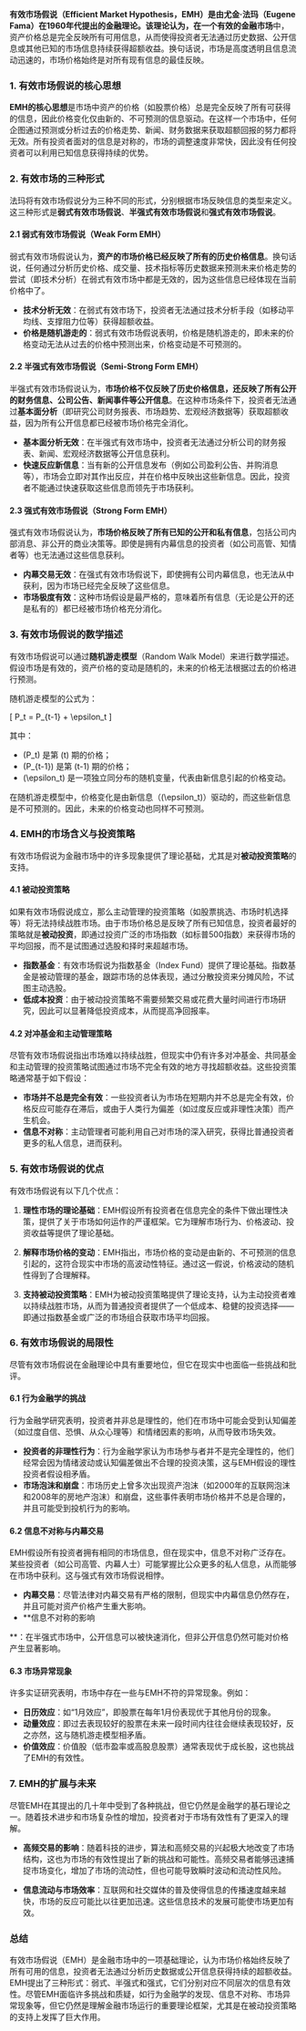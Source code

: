 **有效市场假说（Efficient Market Hypothesis，EMH）**是由尤金·法玛（Eugene Fama）在1960年代提出的金融理论。该理论认为，在一个**有效的金融市场**中，资产价格总是完全反映所有可用信息，从而使得投资者无法通过历史数据、公开信息或其他已知的市场信息持续获得超额收益。换句话说，市场是高度透明且信息流动迅速的，市场价格始终是对所有现有信息的最佳反映。

### 1. 有效市场假说的核心思想

**EMH的核心思想**是市场中资产的价格（如股票价格）总是完全反映了所有可获得的信息，因此价格变化仅由新的、不可预测的信息驱动。在这样一个市场中，任何企图通过预测或分析过去的价格走势、新闻、财务数据来获取超额回报的努力都将无效。所有投资者面对的信息是对称的，市场的调整速度非常快，因此没有任何投资者可以利用已知信息获得持续的优势。

### 2. 有效市场的三种形式

法玛将有效市场假说分为三种不同的形式，分别根据市场反映信息的类型来定义。这三种形式是**弱式有效市场假说**、**半强式有效市场假说**和**强式有效市场假说**。

#### 2.1 弱式有效市场假说（Weak Form EMH）

弱式有效市场假说认为，**资产的市场价格已经反映了所有的历史价格信息**。换句话说，任何通过分析历史价格、成交量、技术指标等历史数据来预测未来价格走势的尝试（即技术分析）在弱式有效市场中都是无效的，因为这些信息已经体现在当前价格中了。

- **技术分析无效**：在弱式有效市场下，投资者无法通过技术分析手段（如移动平均线、支撑阻力位等）获得超额收益。
- **价格是随机游走的**：弱式有效市场假说表明，价格是随机游走的，即未来的价格变动无法从过去的价格中预测出来，价格变动是不可预测的。

#### 2.2 半强式有效市场假说（Semi-Strong Form EMH）

半强式有效市场假说认为，**市场价格不仅反映了历史价格信息，还反映了所有公开的财务信息、公司公告、新闻事件等公开信息**。在这种市场条件下，投资者无法通过**基本面分析**（即研究公司财务报表、市场趋势、宏观经济数据等）获取超额收益，因为所有公开信息都已经被市场价格完全消化。

- **基本面分析无效**：在半强式有效市场中，投资者无法通过分析公司的财务报表、新闻、宏观经济数据等公开信息获利。
- **快速反应新信息**：当有新的公开信息发布（例如公司盈利公告、并购消息等），市场会立即对其作出反应，并在价格中反映出这些新信息。因此，投资者不能通过快速获取这些信息而领先于市场获利。

#### 2.3 强式有效市场假说（Strong Form EMH）

强式有效市场假说认为，**市场价格反映了所有已知的公开和私有信息**，包括公司内部消息、非公开的商业决策等。即使是拥有内幕信息的投资者（如公司高管、知情者等）也无法通过这些信息获利。

- **内幕交易无效**：在强式有效市场假说下，即使拥有公司内幕信息，也无法从中获利，因为市场已经完全反映了这些信息。
- **市场极度有效**：这种市场假设是最严格的，意味着所有信息（无论是公开的还是私有的）都已经被市场价格充分消化。

### 3. 有效市场假说的数学描述

有效市场假说可以通过**随机游走模型**（Random Walk Model）来进行数学描述。假设市场是有效的，资产价格的变动是随机的，未来的价格无法根据过去的价格进行预测。

随机游走模型的公式为：

\[
P_t = P_{t-1} + \epsilon_t
\]

其中：
- \(P_t\) 是第 \(t\) 期的价格；
- \(P_{t-1}\) 是第 \(t-1\) 期的价格；
- \(\epsilon_t\) 是一项独立同分布的随机变量，代表由新信息引起的价格变动。

在随机游走模型中，价格变化是由新信息（\(\epsilon_t\)）驱动的，而这些新信息是不可预测的。因此，未来的价格变动也同样不可预测。

### 4. EMH的市场含义与投资策略

有效市场假说为金融市场中的许多现象提供了理论基础，尤其是对**被动投资策略**的支持。

#### 4.1 被动投资策略

如果有效市场假说成立，那么主动管理的投资策略（如股票挑选、市场时机选择等）将无法持续战胜市场。由于市场价格总是反映了所有已知信息，投资者最好的策略就是**被动投资**，即通过投资广泛的市场指数（如标普500指数）来获得市场的平均回报，而不是试图通过选股和择时来超越市场。

- **指数基金**：有效市场假说为指数基金（Index Fund）提供了理论基础。指数基金是被动管理的基金，跟踪市场的总体表现，通过分散投资来分摊风险，不试图主动选股。
- **低成本投资**：由于被动投资策略不需要频繁交易或花费大量时间进行市场研究，因此可以显著降低投资成本，从而提高净回报率。

#### 4.2 对冲基金和主动管理策略

尽管有效市场假说指出市场难以持续战胜，但现实中仍有许多对冲基金、共同基金和主动管理的投资策略试图通过市场不完全有效的地方寻找超额收益。这些投资策略通常基于如下假设：

- **市场并不总是完全有效**：一些投资者认为市场在短期内并不总是完全有效，价格反应可能存在滞后，或由于人类行为偏差（如过度反应或非理性决策）而产生机会。
- **信息不对称**：主动管理者可能利用自己对市场的深入研究，获得比普通投资者更多的私人信息，进而获利。

### 5. 有效市场假说的优点

有效市场假说有以下几个优点：

1. **理性市场的理论基础**：EMH假设所有投资者在信息完全的条件下做出理性决策，提供了关于市场如何运作的严谨框架。它为理解市场行为、价格波动、投资收益等提供了理论基础。
   
2. **解释市场价格的变动**：EMH指出，市场价格的变动是由新的、不可预测的信息引起的，这符合现实中市场的高波动性特征。通过这一假说，价格波动的随机性得到了合理解释。

3. **支持被动投资策略**：EMH为被动投资策略提供了理论支持，认为主动投资者难以持续战胜市场，从而为普通投资者提供了一个低成本、稳健的投资选择——即通过指数基金或广泛的市场组合获取市场平均回报。

### 6. 有效市场假说的局限性

尽管有效市场假说在金融理论中具有重要地位，但它在现实中也面临一些挑战和批评。

#### 6.1 行为金融学的挑战

行为金融学研究表明，投资者并非总是理性的，他们在市场中可能会受到认知偏差（如过度自信、恐惧、从众心理等）和情绪因素的影响，从而导致市场失效。

- **投资者的非理性行为**：行为金融学家认为市场参与者并不是完全理性的，他们经常会因为情绪波动或认知偏差做出不合理的投资决策，这与EMH假设的理性投资者假设相矛盾。
- **市场泡沫和崩盘**：市场历史上曾多次出现资产泡沫（如2000年的互联网泡沫和2008年的房地产泡沫）和崩盘，这些事件表明市场价格并不总是合理的，并且可能受到投机行为的影响。

#### 6.2 信息不对称与内幕交易

EMH假设所有投资者拥有相同的市场信息，但在现实中，信息不对称广泛存在。某些投资者（如公司高管、内幕人士）可能掌握比公众更多的私人信息，从而能够在市场中获利。这与强式有效市场假说相悖。

- **内幕交易**：尽管法律对内幕交易有严格的限制，但现实中内幕信息仍然存在，并且可能对资产价格产生重大影响。
- **信息不对称的影响

**：在半强式市场中，公开信息可以被快速消化，但非公开信息仍然可能对价格产生显著影响。

#### 6.3 市场异常现象

许多实证研究表明，市场中存在一些与EMH不符的异常现象。例如：

- **日历效应**：如“1月效应”，即股票在每年1月份表现优于其他月份的现象。
- **动量效应**：即过去表现较好的股票在未来一段时间内往往会继续表现较好，反之亦然，这与随机游走模型相矛盾。
- **价值效应**：价值股（低市盈率或高股息股票）通常表现优于成长股，这也挑战了EMH的有效性。

### 7. EMH的扩展与未来

尽管EMH在其提出的几十年中受到了各种挑战，但它仍然是金融学的基石理论之一。随着技术进步和市场复杂性的增加，投资者对于市场有效性有了更深入的理解。

- **高频交易的影响**：随着科技的进步，算法和高频交易的兴起极大地改变了市场结构，这也为市场的有效性提出了新的挑战和可能性。高频交易者能够迅速捕捉市场变化，增加了市场的流动性，但也可能导致瞬时波动和流动性风险。
  
- **信息流动与市场效率**：互联网和社交媒体的普及使得信息的传播速度越来越快，市场的反应可能比以往更加迅速。这些信息技术的发展可能使市场更加有效。

### 总结

有效市场假说（EMH）是金融市场中的一项基础理论，认为市场价格始终反映了所有可用的信息，投资者无法通过分析历史数据或公开信息获得持续的超额收益。EMH提出了三种形式：弱式、半强式和强式，它们分别对应不同层次的信息有效性。尽管EMH面临许多挑战和质疑，如行为金融学的发现、信息不对称、市场异常现象等，但它仍然是理解金融市场运行的重要理论框架，尤其是在被动投资策略的支持上发挥了巨大作用。